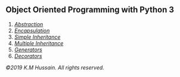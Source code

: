 <h2>Object Oriented Programming with Python 3</h2>
  <ol>
    <li><i><a href="classtest1.py">Abstraction</a></i></li>
    <li><i><a href="classtest2.py">Encapsulation</a></i></li>
    <li><i><a href="subclasstest1.py">Simple Inheritance</a></i></li>
    <li><i><a href="subclasstest2.py">Multiple Inheritance</a></i></li>
    <li><i><a href="genertest.py">Generators</a></i></li>
    <li><i><a href="decortest.py">Decorators</a></i></li>
  </ol>
<p>
  <i>&copy;2019 K.M Hussain. All rights reserved.</i>
</p>
